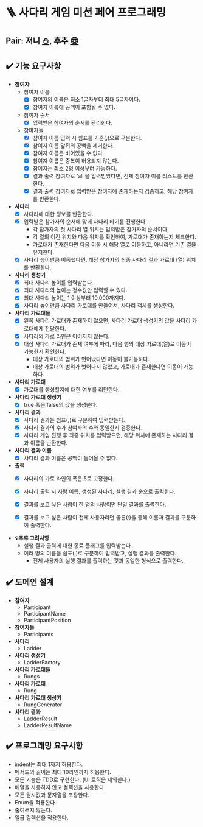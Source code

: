 # 🪜 사다리 게임 미션 페어 프로그래밍

## Pair: 져니 [⛄️](http://github.com/cl8d), 후추 [😎](https://github.com/Combi153)

## ✔️ 기능 요구사항

- **참여자**
    - 참여자 이름
        - [x] 참여자의 이름은 최소 1글자부터 최대 5글자이다.
        - [x] 참여자 이름에 공백이 포함될 수 없다.
    - 참여자 순서
        - [x] 입력받은 참여자의 순서를 관리한다.
    - 참여자들
        - [x] 참여자 이름 입력 시 쉼표를 기준(,)으로 구분한다.
        - [x] 참여자 이름 앞뒤의 공백을 제거한다.
        - [x] 참여자 이름은 비어있을 수 없다.
        - [x] 참여자 이름은 중복이 허용되지 않는다.
        - [x] 참여자는 최소 2명 이상부터 가능하다.
        - [x] 결과 출력 참여자로 ‘all’을 입력받았다면, 전체 참여자 이름 리스트를 반환한다.
        - [x] 결과 출력 참여자로 입력받은 참여자에 존재하는지 검증하고, 해당 참여자를 반환한다.
- **사다리**
    - [x] 사다리에 대한 정보를 반환한다.
    - [x] 입력받은 참가자의 순서에 맞게 사다리 타기를 진행한다.
        - 각 참가자의 첫 사다리 열 위치는 입력받은 참가자의 순서이다.
        - 각 열의 이전 위치와 다음 위치를 확인하여, 가로대가 존재하는지 체크한다.
        - 가로대가 존재한다면 다음 이동 시 해당 열로 이동하고, 아니라면 기존 열을 유지한다.
    - [x] 사다리 높이만큼 이동했다면, 해당 참가자의 최종 사다리 결과 가로대 (열) 위치를 반환한다.
- **사다리 생성기**
    - [x] 최대 사다리 높이를 입력받는다.
    - [x] 최대 사다리의 높이는 정수값만 입력할 수 있다.
    - [x] 최대 사다리 높이는 1 이상부터 10,000까지다.
    - [x] 사다리 높이만큼 사다리 가로대를 만들어서, 사다리 객체를 생성한다.
- **사다리 가로대들**
    - [x] 왼쪽 사다리 가로대가 존재하지 않으면, 사다리 가로대 생성기의 값을 사다리 가로대에게 전달한다.
    - [x] 사다리의 가로 라인은 이어지지 않는다.
    - [x] 대상 사다리 가로대가 존재 여부에 따라, 다음 행의 대상 가로대(열)로 이동이 가능한지 확인한다.
        - 대상 가로대의 범위가 벗어났다면 이동이 불가능하다.
        - 대상 가로대의 범위가 벗어나지 않았고, 가로대가 존재한다면 이동이 가능하다.
- **사다리 가로대**
    - [x] 가로대를 생성할지에 대한 여부를 리턴한다.
- **사다리 가로대 생성기**
    - [x] true 혹은 false의 값을 생성한다.
- **사다리 결과**
    - [x] 사다리 결과는 쉼표(,)로 구분하여 입력받는다.
    - [x] 사다리 결과의 수가 참여자의 수와 동일한지 검증한다.
    - [x] 사다리 게임 진행 후 최종 위치를 입력받으면, 해당 위치에 존재하는 사다리 결과 이름을 반환한다.
- **사다리 결과 이름**
    - [x] 사다리 결과 이름은 공백이 들어올 수 없다.
- **출력**
    - [x] 사다리의 가로 라인의 폭은 5로 고정한다.
    - [x] 사다리 출력 시 사람 이름, 생성된 사다리, 실행 결과 순으로 출력한다.
    - [x] 결과를 보고 싶은 사람이 한 명의 사람이면 단일 결과를 출력한다.
    - [x] 결과를 보고 싶은 사람이 전체 사용자라면 콜론(:)을 통해 이름과 결과를 구분하여 출력한다.


- **💡추후 고려사항**
    - 실행 결과 출력에 대한 종료 플래그를 입력받는다.
    - 여러 명의 이름을 쉼표(,)로 구분하여 입력받고, 실행 결과를 출력한다.
        - 전체 사용자의 실행 결과를 출력하는 것과 동일한 형식으로 출력한다.

## ✔️ 도메인 설계

- **참여자**
    - Participant
    - ParticipantName
    - ParticipantPosition
- **참여자들**
    - Participants
- **사다리**
    - Ladder
- **사다리 생성기**
    - LadderFactory
- **사다리 가로대들**
    - Rungs
- **사다리 가로대**
    - Rung
- **사다리 가로대 생성기**
    - RungGenerator
- **사다리 결과**
    - LadderResult
    - LadderResultName

## ✔️ 프로그래밍 요구사항

- indent는 최대 1까지 허용한다.
- 메서드의 길이는 최대 10라인까지 허용한다.
- 모든 기능은 TDD로 구현한다. (UI 로직은 제외한다.)
- 배열을 사용하지 않고 컬렉션을 사용한다.
- 모든 원시값과 문자열을 포장한다.
- Enum을 적용한다.
- 줄여쓰지 않는다.
- 일급 컬렉션을 적용한다.